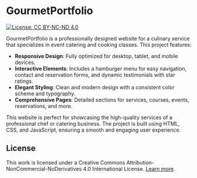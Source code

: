 # GourmetPortfolio

[![License: CC BY-NC-ND 4.0](https://img.shields.io/badge/License-CC%20BY--NC--ND%204.0-lightgrey.svg)](https://creativecommons.org/licenses/by-nc-nd/4.0/)

GourmetPortfolio is a professionally designed website for a culinary service that specializes in event catering and cooking classes. This project features:

- **Responsive Design**: Fully optimized for desktop, tablet, and mobile devices.
- **Interactive Elements**: Includes a hamburger menu for easy navigation, contact and reservation forms, and dynamic testimonials with star ratings.
- **Elegant Styling**: Clean and modern design with a consistent color scheme and typography.
- **Comprehensive Pages**: Detailed sections for services, courses, events, reservations, and more.

This website is perfect for showcasing the high-quality services of a professional chef or catering business. The project is built using HTML, CSS, and JavaScript, ensuring a smooth and engaging user experience.

## License

This work is licensed under a Creative Commons Attribution-NonCommercial-NoDerivatives 4.0 International License. [Learn more](https://creativecommons.org/licenses/by-nc-nd/4.0/).
